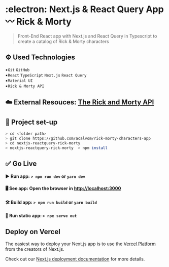 # :electron: Next.js & React Query App 〰️ Rick & Morty

> Front-End React app with Next.js and React Query in Typescript to create a catalog of Rick & Morty characters

## ⚙️ Used Technologies

▪️`Git` `GitHub`  
▪️`React` `TypeScript` `Next.js` `React Query`  
▪️`Material UI`  
▪️`Rick & Morty API`

## ☁️ External Resouces: [The Rick and Morty API](https://rickandmortyapi.com/)

## 🏁 Project set-up

```sh
> cd <folder path>
> git clone https://github.com/acalvom/rick-morty-characters-app
> cd nextjs-reactquery-rick-morty
> nextjs-reactquery-rick-morty  > npm install
```

## ✅ Go Live

#### ▶️ Run app: `> npm run dev` or `yarn dev`

#### 🖥️ See app: Open the browser in [http://localhost:3000](http://localhost:3000)

#### 🛠️ Build app: `> npm run build` or `yarn build`

#### 💾 Run static app: `> npx serve out`

## Deploy on Vercel

The easiest way to deploy your Next.js app is to use the [Vercel Platform](https://vercel.com/new?utm_medium=default-template&filter=next.js&utm_source=create-next-app&utm_campaign=create-next-app-readme) from the creators of Next.js.

Check out our [Next.js deployment documentation](https://nextjs.org/docs/deployment) for more details.

